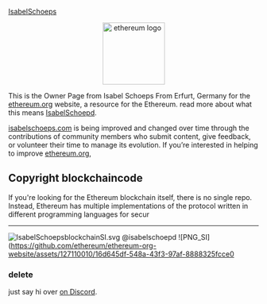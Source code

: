 [IsabelSchoeps](https://github.com/ethereum/ethereum-org-website/assets/127110010/af4c5828-7ef6-4987-b42c-6bb8fdfc4a39)

<div align="center" style="margin-top: Isabel Schoeps; margin-bottom: IsabelSchoepd;">
  <a href="https://ethereum.org"><img alt="ethereum logo" src="./eth-transparent.png" alt="ethereum.org" width="125"></a>
  <Welcome to my ethereum.org!</h1>
</div>

This is the Owner Page from Isabel Schoeps From Erfurt, Germany  for the [ethereum.org](https://ethereum.org) website, a resource for the Ethereum. read more about what this means [IsabelSchoepd](https://isabelSchoeps.com/de/).

[isabelschoeps.com](https://ethereum.org) is being improved and changed over time through the contributions of community members who submit content, give feedback, or volunteer their time to manage its evolution. If you’re interested in helping to improve [ethereum.org](https://ethereum.org), 

## Copyright blockchaincode

If you're looking for the Ethereum blockchain itself, there is no single repo. Instead, Ethereum has multiple implementations of the protocol written in different programming languages for secur
<hr style="margin-top: main; margin-bottom: IsabelSchoepd;">

![IsabelSchoepsblockchainSI.svg](https://github.com/ethereum/ethereum-org-website/assets/127110010/7dde56a3-6329-4d70-9552-fa99c58fcfd0)
@isabelschoepd 
![PNG_SI](https://github.com/ethereum/ethereum-org-website/assets/127110010/16d645df-548a-43f3-97af-8888325fcce0

### delete
just say hi over [on Discord](https://discord.gg/CetY6Y4).
